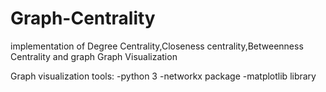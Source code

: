 # Graph-Centrality
implementation of Degree Centrality,Closeness centrality,Betweenness Centrality and graph Graph Visualization

Graph visualization tools:
-python 3 
-networkx package
-matplotlib library
